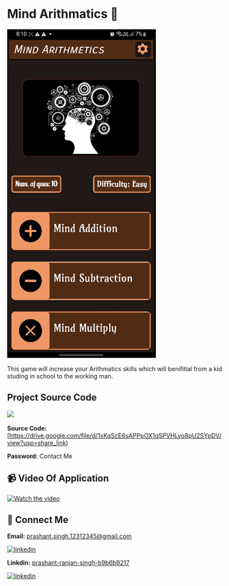 
# Mind Arithmatics 🎲

![Logo](https://raw.githubusercontent.com/Prashant-ranjan-singh-123/Mind-Arithmatic-Android-Game/main/Screenshot/App.png)

This game will increase your Arithmatics skills which will benifitial from a kid studing in school to the working man.

## Project Source Code

![](https://ceblog.s3.amazonaws.com/wp-content/uploads/2016/12/27110800/analyze-source-code.jpg)

**Source Code:** [https://drive.google.com/file/d/1xKqScE6sAPPpOX1qSPVHLyo8pU2SYpDV/view?usp=share_link)

**Password:** Contact Me

## 📹 Video Of Application
[![Watch the video](https://radartimikaonline.com/wp-content/uploads/2022/07/Manipuri-Viral-Video-Red.jpg)](https://dms.licdn.com/playlist/C4D05AQGlmB0zE-VXiw/mp4-720p-30fp-crf28/0/1662314039973?e=1662919200&v=beta&t=ThxTIxNlalcWfc0RNZPBBGOpyeS4mzgs_aL7fDfi7GU)

## 🔗 Connect Me
**Email:** prashant.singh.12312345@gmail.com

[![linkedin](https://img.shields.io/badge/gmail-ff0000?style=for-the-badge&logo=gmail&logoColor=white)](https://mail.google.com/mail/u/?authuser=prashant.singh.12312345@gmail.com)

**Linkdin:** [prashant-ranjan-singh-b9b6b9217](https://www.linkedin.com/in/prashant-ranjan-singh-b9b6b9217/) 

[![linkedin](https://img.shields.io/badge/linkedin-0A66C2?style=for-the-badge&logo=linkedin&logoColor=white)](https://www.linkedin.com/in/prashant-ranjan-singh-b9b6b9217/)

